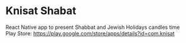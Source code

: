# Knisat Shabat
React Native app to present Shabbat and Jewish Holidays candles time<br/>
Play Store: https://play.google.com/store/apps/details?id=com.knisat
